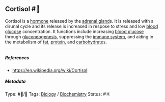 ## Cortisol  #🧠

Cortisol is a [hormone]() released by the [adrenal gland]()s. It is released with a dirunal cycle and its release is increased in respose to stress and low [blood glucose]() concentration. It functions include increasing [blood glucose]() through [gluconeogenesis](Gluconeogenesis.md), suppressing the [immune system](), and aiding in the metabolism of [fat](), [protein](), and [carbohydrate](Carbohydrate.md)s.

---

##### References

* https://en.wikipedia.org/wiki/Cortisol

##### Metadata

Type: #🔵/🔵 
Tags: [Biology]() / [Biochemistry](Biochemistry.md) 
Status: #☀️ 
